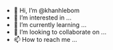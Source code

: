 - 👋 Hi, I’m @khanhlebom
- 👀 I’m interested in ...
- 🌱 I’m currently learning ...
- 💞️ I’m looking to collaborate on ...
- 📫 How to reach me ...

<!---
khanhlebom/khanhlebom is a ✨ special ✨ repository because its `README.md` (this file) appears on your GitHub profile.
You can click the Preview link to take a look at your changes.
--->
